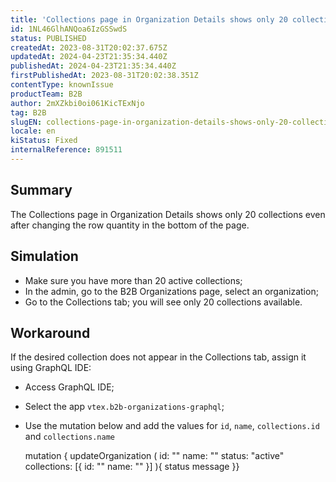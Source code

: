 ```yaml
---
title: 'Collections page in Organization Details shows only 20 collections'
id: 1NL46GlhANQoa6IzGSSwdS
status: PUBLISHED
createdAt: 2023-08-31T20:02:37.675Z
updatedAt: 2024-04-23T21:35:34.440Z
publishedAt: 2024-04-23T21:35:34.440Z
firstPublishedAt: 2023-08-31T20:02:38.351Z
contentType: knownIssue
productTeam: B2B
author: 2mXZkbi0oi061KicTExNjo
tag: B2B
slugEN: collections-page-in-organization-details-shows-only-20-collections
locale: en
kiStatus: Fixed
internalReference: 891511
---
```


## Summary


The Collections page in Organization Details shows only 20 collections even after changing the row quantity in the bottom of the page.


##

## Simulation



- Make sure you have more than 20 active collections;
- In the admin, go to the B2B Organizations page, select an organization;
- Go to the Collections tab; you will see only 20 collections available.


##

## Workaround


If the desired collection does not appear in the Collections tab, assign it using GraphQL IDE:

- Access GraphQL IDE;
- Select the app `vtex.b2b-organizations-graphql`;
- Use the mutation below and add the values for `id`, `name`, `collections.id` and `collections.name`

    mutation { updateOrganization ( id: "" name: "" status: "active" collections: [{ id: "" name: "" }] ){ status message }}





